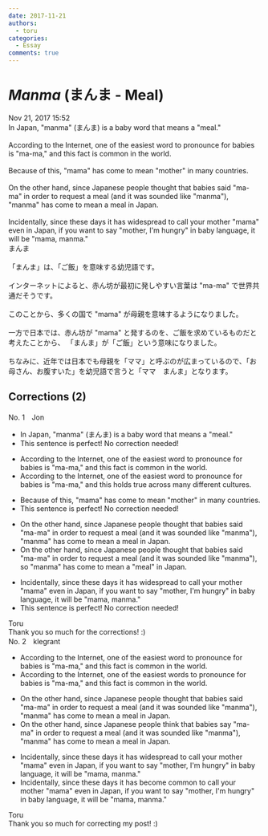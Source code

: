 ```yaml
---
date: 2017-11-21
authors:
  - toru
categories:
  - Essay
comments: true
---
```


# <strong><em>Manma</strong></em> (まんま - Meal)
<div class="date">Nov 21, 2017 15:52</div>
<div id="post"><div id="body_show_ori">
In Japan, "manma" (まんま) is a baby word that means  a "meal."<br/><br/>According to the Internet, one of the easiest word to pronounce for babies is "ma-ma," and this fact is common in the world.<br/><br/>Because of this, "mama" has come to mean "mother" in many countries.<br/><br/>On the other hand, since Japanese people thought that babies said "ma-ma" in order to request a meal (and it was sounded like "manma"), "manma" has come to mean a meal in Japan.<br/><br/>Incidentally, since these days it has widespread to call your mother "mama" even in Japan, if you want to say "mother, I'm hungry" in baby language, it will be "mama, manma."
</div></div>

<!-- more -->

<div id="post_ja"><div id="body_show_mo">
まんま<br/><br/>「まんま」は、「ご飯」を意味する幼児語です。<br/><br/>インターネットによると、赤ん坊が最初に発しやすい言葉は "ma-ma" で世界共通だそうです。<br/><br/>このことから、多くの国で "mama" が母親を意味するようになりました。<br/><br/>一方で日本では、赤ん坊が "mama" と発するのを、ご飯を求めているものだと考えたことから、 「まんま」が「ご飯」という意味になりました。<br/><br/>ちなみに、近年では日本でも母親を「ママ」と呼ぶのが広まっているので、「お母さん、お腹すいた」を幼児語で言うと「ママ　まんま」となります。
</div></div>

## Corrections (2)
<div id="block"><div class="first_name"> No. 1　<span class="just_name">Jon</span></div><div id="block2">
<ul class="correction_field">
<li class="incorrect">In Japan, "manma" (まんま) is a baby word that means  a "meal."</li>
<li class="corrected perfect">This sentence is perfect! No correction needed!</li>
</ul>
<ul class="correction_field">
<li class="incorrect">According to the Internet, one of the easiest word to pronounce for babies is "ma-ma," and this fact is common in the world.</li>
<li class="corrected correct">
According to the Internet, one of the easiest word to pronounce for babies is "ma-ma," and this <span class="f_blue"><span class="f_bold">holds true across many different cultures</span></span>.
</li>
</ul>
<ul class="correction_field">
<li class="incorrect">Because of this, "mama" has come to mean "mother" in many countries.</li>
<li class="corrected perfect">This sentence is perfect! No correction needed!</li>
</ul>
<ul class="correction_field">
<li class="incorrect">On the other hand, since Japanese people thought that babies said "ma-ma" in order to request a meal (and it was sounded like "manma"), "manma" has come to mean a meal in Japan.</li>
<li class="corrected correct">
On the other hand, <span class="f_gray"><span class="sline">since </span></span>Japanese people thought that babies said "ma-ma" in order to request a meal (and it <span class="sline"><span class="f_gray">was </span></span>sounded like "manma"), <span class="f_red"><span class="f_bold">so</span></span> "manma" has come to mean<span class="f_gray"> a </span><span class="f_red"><span class="f_bold">"</span></span>meal<span class="f_red"><span class="f_bold">"</span></span> in Japan.
</li>
</ul>
<ul class="correction_field">
<li class="incorrect">Incidentally, since these days it has widespread to call your mother "mama" even in Japan, if you want to say "mother, I'm hungry" in baby language, it will be "mama, manma."</li>
<li class="corrected perfect">This sentence is perfect! No correction needed!</li>
</ul>
</div><div class="name"><span class="just_name">Toru</span><br>
Thank you so much for the corrections! :)
</div>
</div>
<div id="block"><div class="first_name"> No. 2　<span class="just_name">klegrant</span></div><div id="block2">
<ul class="correction_field">
<li class="incorrect">According to the Internet, one of the easiest word to pronounce for babies is "ma-ma," and this fact is common in the world.</li>
<li class="corrected correct">
According to the Internet, one of the easiest words to pronounce for babies is "ma-ma," and this fact is common in the world.
</li>
</ul>
<ul class="correction_field">
<li class="incorrect">On the other hand, since Japanese people thought that babies said "ma-ma" in order to request a meal (and it was sounded like "manma"), "manma" has come to mean a meal in Japan.</li>
<li class="corrected correct">
On the other hand, since Japanese people think that babies say "ma-ma" in order to request a meal (and it was sounded like "manma"), "manma" has come to mean a meal in Japan.
</li>
</ul>
<ul class="correction_field">
<li class="incorrect">Incidentally, since these days it has widespread to call your mother "mama" even in Japan, if you want to say "mother, I'm hungry" in baby language, it will be "mama, manma."</li>
<li class="corrected correct">
Incidentally, since these days it has become common to call your mother "mama" even in Japan, if you want to say "mother, I'm hungry" in baby language, it will be "mama, manma."
</li>
</ul>
</div><div class="name"><span class="just_name">Toru</span><br>
Thank you so much for correcting my post! :)
</div>
</div>
